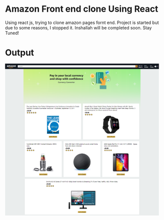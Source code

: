 # Amazon Front end clone Using React
Using react js, trying to clone amazon pages fornt end. Project is started but due to some reasons, I stopped it. Inshallah will be completed soon. Stay Tuned!


# Output 
![](https://github.com/Naeem-SahiL/Amazon-Clone-Using-React/blob/main/screencapture-localhost-3000-2022-02-26-02_24_41.png)
